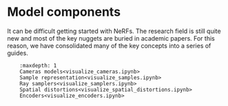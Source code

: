 # Model components

It can be difficult getting started with NeRFs. The research field is still quite new and most of the key nuggets are buried in academic papers. For this reason, we have consolidated many of the key concepts into a series of guides.

```{toctree}
    :maxdepth: 1
    Cameras models<visualize_cameras.ipynb>
    Sample representation<visualize_samples.ipynb>
    Ray samplers<visualize_samplers.ipynb>
    Spatial distortions<visualize_spatial_distortions.ipynb>
    Encoders<visualize_encoders.ipynb>
```
